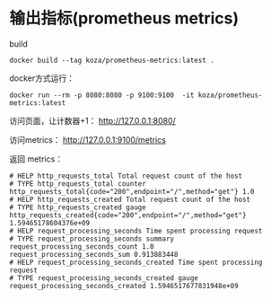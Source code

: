  # 输出指标(prometheus metrics)

build 
```
docker build --tag koza/prometheus-metrics:latest .
```
docker方式运行：
```
docker run --rm -p 8080:8080 -p 9100:9100  -it koza/prometheus-metrics:latest
```

访问页面，让计数器+1：
http://127.0.0.1:8080/


访问metrics：
http://127.0.0.1:9100/metrics

返回 metrics：
```
# HELP http_requests_total Total request count of the host
# TYPE http_requests_total counter
http_requests_total{code="200",endpoint="/",method="get"} 1.0
# HELP http_requests_created Total request count of the host
# TYPE http_requests_created gauge
http_requests_created{code="200",endpoint="/",method="get"} 1.59465178604376e+09
# HELP request_processing_seconds Time spent processing request
# TYPE request_processing_seconds summary
request_processing_seconds_count 1.0
request_processing_seconds_sum 0.913883448
# HELP request_processing_seconds_created Time spent processing request
# TYPE request_processing_seconds_created gauge
request_processing_seconds_created 1.5946517677831948e+09
```
